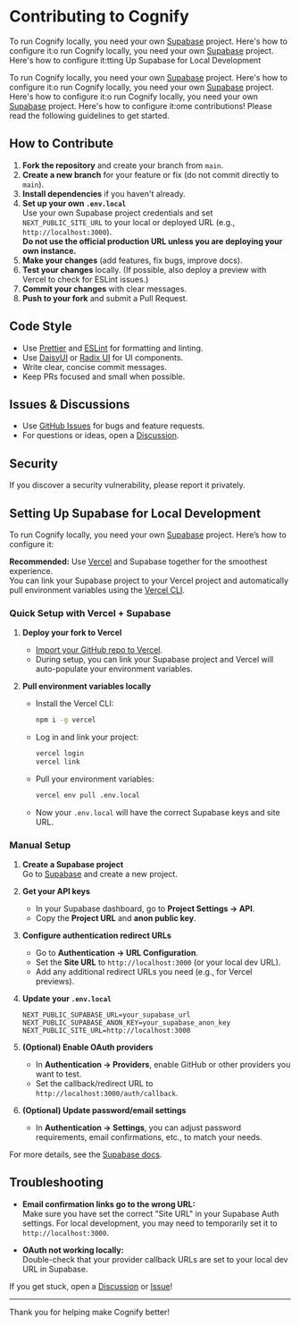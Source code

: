# Contributing to Cognify

To run Cognify locally, you need your own [Supabase](https://supabase.com/) project. Here's how to configure it:o run Cognify locally, you need your own [Supabase](https://supabase.com/) project. Here's how to configure it:tting Up Supabase for Local Development

To run Cognify locally, you need your own [Supabase](https://supabase.com/) project. Here's how to configure it:o run Cognify locally, you need your own [Supabase](https://supabase.com/) project. Here's how to configure it:o run Cognify locally, you need your own [Supabase](https://supabase.com/) project. Here's how to configure it:ome contributions! Please read the following guidelines to get started.

## How to Contribute

1. **Fork the repository** and create your branch from `main`.
2. **Create a new branch** for your feature or fix (do not commit directly to `main`).
3. **Install dependencies** if you haven't already.
4. **Set up your own `.env.local`**  
   Use your own Supabase project credentials and set `NEXT_PUBLIC_SITE_URL` to your local or deployed URL (e.g., `http://localhost:3000`).  
   **Do not use the official production URL unless you are deploying your own instance.**
5. **Make your changes** (add features, fix bugs, improve docs).
6. **Test your changes** locally. (If possible, also deploy a preview with Vercel to check for ESLint issues.)
7. **Commit your changes** with clear messages.
8. **Push to your fork** and submit a Pull Request.

## Code Style

- Use [Prettier](https://prettier.io/) and [ESLint](https://eslint.org/) for formatting and linting.
- Use [DaisyUI](https://daisyui.com/) or [Radix UI](https://www.radix-ui.com/) for UI components.
- Write clear, concise commit messages.
- Keep PRs focused and small when possible.

## Issues & Discussions

- Use [GitHub Issues](https://github.com/chaosweasl/cognify/issues) for bugs and feature requests.
- For questions or ideas, open a [Discussion](https://github.com/chaosweasl/cognify/discussions).

## Security

If you discover a security vulnerability, please report it privately.

## Setting Up Supabase for Local Development

To run Cognify locally, you need your own [Supabase](https://supabase.com/) project. Here’s how to configure it:

**Recommended:** Use [Vercel](https://vercel.com/) and Supabase together for the smoothest experience.  
You can link your Supabase project to your Vercel project and automatically pull environment variables using the [Vercel CLI](https://vercel.com/docs/cli).

### Quick Setup with Vercel + Supabase

1. **Deploy your fork to Vercel**

   - [Import your GitHub repo to Vercel](https://vercel.com/new).
   - During setup, you can link your Supabase project and Vercel will auto-populate your environment variables.

2. **Pull environment variables locally**
   - Install the Vercel CLI:
     ```sh
     npm i -g vercel
     ```
   - Log in and link your project:
     ```sh
     vercel login
     vercel link
     ```
   - Pull your environment variables:
     ```sh
     vercel env pull .env.local
     ```
   - Now your `.env.local` will have the correct Supabase keys and site URL.

### Manual Setup

1. **Create a Supabase project**  
   Go to [Supabase](https://app.supabase.com/) and create a new project.

2. **Get your API keys**

   - In your Supabase dashboard, go to **Project Settings → API**.
   - Copy the **Project URL** and **anon public key**.

3. **Configure authentication redirect URLs**

   - Go to **Authentication → URL Configuration**.
   - Set the **Site URL** to `http://localhost:3000` (or your local dev URL).
   - Add any additional redirect URLs you need (e.g., for Vercel previews).

4. **Update your `.env.local`**

   ```
   NEXT_PUBLIC_SUPABASE_URL=your_supabase_url
   NEXT_PUBLIC_SUPABASE_ANON_KEY=your_supabase_anon_key
   NEXT_PUBLIC_SITE_URL=http://localhost:3000
   ```

5. **(Optional) Enable OAuth providers**

   - In **Authentication → Providers**, enable GitHub or other providers you want to test.
   - Set the callback/redirect URL to `http://localhost:3000/auth/callback`.

6. **(Optional) Update password/email settings**
   - In **Authentication → Settings**, you can adjust password requirements, email confirmations, etc., to match your needs.

For more details, see the [Supabase docs](https://supabase.com/docs/guides/auth).

## Troubleshooting

- **Email confirmation links go to the wrong URL:**  
  Make sure you have set the correct "Site URL" in your Supabase Auth settings. For local development, you may need to temporarily set it to `http://localhost:3000`.

- **OAuth not working locally:**  
  Double-check that your provider callback URLs are set to your local dev URL in Supabase.

If you get stuck, open a [Discussion](https://github.com/chaosweasl/cognify/discussions) or [Issue](https://github.com/chaosweasl/cognify/issues)!

---

Thank you for helping make Cognify better!
